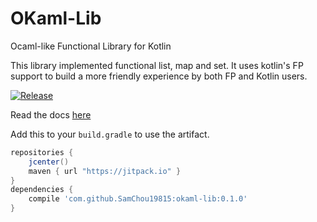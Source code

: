 # OKaml-Lib

Ocaml-like Functional Library for Kotlin

This library implemented functional list, map and set. It uses kotlin's FP
support to build a more friendly experience by both FP and Kotlin users.

[![Release](https://jitpack.io/v/SamChou19815/okaml-lib.svg)](https://jitpack.io/#SamChou19815/okaml-lib)

Read the docs [here](http://docs.developersam.com/okaml-lib/)

Add this to your `build.gradle` to use the artifact.

```groovy
repositories {
    jcenter()
    maven { url "https://jitpack.io" }
}
dependencies {
    compile 'com.github.SamChou19815:okaml-lib:0.1.0'
}
```


